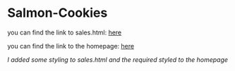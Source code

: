 # Salmon-Cookies

you can find the link to sales.html:  [here](http://127.0.0.1:5500/sales.html)

you can find the link to the homepage: [here](http://127.0.0.1:5500/index.html)

*I added some styling to sales.html and the required styled to the homepage*


